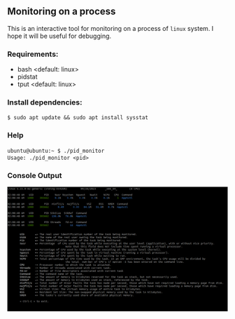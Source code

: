 ## Monitoring on a process
This is an interactive tool for monitoring on a process of `linux` system. I hope it will be useful for debugging. 

### Requirements:
- bash <default: linux>
- pidstat
- tput <default: linux>

### Install dependencies:

```
$ sudo apt update && sudo apt install sysstat
```

### Help
```
ubuntu@ubuntu:~ $ ./pid_monitor
Usage: ./pid_monitor <pid>
```

### Console Output

<img alt="pid_stats" width="640" src="img/img1.png" />
